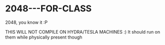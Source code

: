 # 2048---FOR-CLASS
2048, you know it :P

THIS WILL NOT COMPILE ON HYDRA/TESLA MACHINES :)
It should run on them while physically present though
